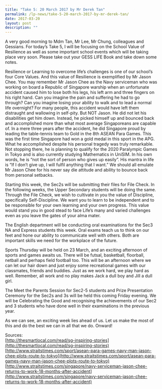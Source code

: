 ```yaml
---
title: "Take 5: 20 March 2017 by Mr Derek Tan"
permalink: /lp-news/take-5-20-march-2017-by-mr-derek-tan/
date: 2017-03-20
layout: post
description: ""
---
```

A very good morning to Mdm Tan, Mr Lee, Mr Chung, colleagues and Gessians. For today’s Take 5, I will be focusing on the School Value of Resilience as well as some important school events which will be taking place very soon. Please take out your GESS LIFE Book and take down some notes.

Resilience or Learning to overcome life’s challenges is one of our school’s four Core Values. And this value of Resilience is exemplified by Mr Jason Chee. You may remember Mr Jason Chee as the Navy serviceman who was working on board a Republic of Singapore warship when an unfortunate accident caused him to lose both his legs, his left arm and three fingers on his right hand. Can you imagine the pain and suffering he had to go through? Can you imagine losing your ability to walk and to lead a normal life overnight? For many people, this accident would have left them distraught and wallowing in self-pity. But NOT Jason. He did not let his disabilities get him down. Instead, he picked himself up and bounced back and accomplished more than what most average Singaporeans are capable of. In a mere three years after the accident, he did Singapore proud by leading the table-tennis team to Gold in the 8th ASEAN Para Games. This was the first time Singapore had won a gold medal in this sport in the APG. What he accomplished despite his personal tragedy was truly remarkable. Not stopping there, he is planning to qualify for the 2020 Paralympic Games in Tokyo and is also currently studying Mathematics in UniSIM. In his own words, he is “not the sort of person who gives up easily”. His mantra in life is “If I don’t give up, I will fulfil anything that I want.” We should all emulate Mr Jason Chee for his never say die attitude and ability to bounce back from personal setbacks.

Starting this week, the Sec2s will be submitting their files for File Check. In the following weeks, the Upper Secondary students will be doing the same. Through the File Check, we wish to cultivate in you the value of Discipline, specifically Self-Discipline. We want you to learn to be independent and to be responsible for your own learning and your own progress. This value would stand you in good stead to face Life’s many and varied challenges even as you leave the gates of your alma mater.

The English department will be conducting oral examinations for the Sec3 NA and Express students this week. Oral exams teach us to think on our feet and hone our ability to communicate well with others. Both are important skills we need for the workplace of the future.

Sports Thursday will be held on 23 March, and an exciting afternoon of sports and games awaits us. There will be futsal, basketball, floorball, netball and perhaps field football too. This will be an afternoon where we can let our hair down and just enjoy some recreational games with our classmates, friends and buddies. Just as we work hard, we play hard as well. Remember, all work and no play makes Jack a dull boy and Jill a dull girl.

The Meet the Parents Session for Sec2-5 students and Prize Presentation Ceremony for the Sec2s and 3s will be held this coming Friday evening. We will be Celebrating the Good and recognising the achievements of our Sec2 and 3 students who have done well in their examinations in the previous year.

As we can see, an exciting week lies ahead of us. Let us make the most of this and do the best we can in all that we do. Onward!

Sources:  
[http://thesmartlocal.com/read/sg-inspiring-stories](http://thesmartlocal.com/read/sg-inspiring-stories)  
[http://www.straitstimes.com/sport/asean-para-games-navy-man-jason-chee-plots-route-to-tokyo](http://www.straitstimes.com/sport/asean-para-games-navy-man-jason-chee-plots-route-to-tokyo)  
[http://www.straitstimes.com/singapore/navy-serviceman-jason-chee-returns-to-work-18-months-after-accident](http://www.straitstimes.com/singapore/navy-serviceman-jason-chee-returns-to-work-18-months-after-accident)